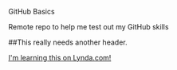 GitHub Basics

Remote repo to help me test out my GitHub skills

##This really needs another header.

[I'm learning this on Lynda.com!](http://www.lynda.com)
